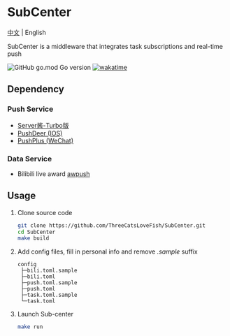 # SubCenter

[中文](README.md) | English

SubCenter is a middleware that integrates task subscriptions and real-time push

![GitHub go.mod Go version](https://img.shields.io/github/go-mod/go-version/ThreeCatsLoveFish/SubCenter)
[![wakatime](https://wakatime.com/badge/github/ThreeCatsLoveFish/SubCenter.svg)](https://wakatime.com/badge/github/ThreeCatsLoveFish/SubCenter)

## Dependency

### Push Service

- [Server酱-Turbo版](https://sct.ftqq.com/)
- [PushDeer (IOS)](https://github.com/easychen/pushdeer)
- [PushPlus (WeChat)](https://www.pushplus.plus/)

### Data Service

- Bilibili live award [awpush](https://github.com/andywang425/BLTH-server)

## Usage

1. Clone source code
   ```bash
   git clone https://github.com/ThreeCatsLoveFish/SubCenter.git
   cd SubCenter
   make build
   ```
1. Add config files, fill in personal info and remove *.sample* suffix
   ```
   config
    ├─bili.toml.sample
    ├─bili.toml
    ├─push.toml.sample
    ├─push.toml
    ├─task.toml.sample
    └─task.toml
   ```
1. Launch Sub-center
   ```bash
   make run
   ```
